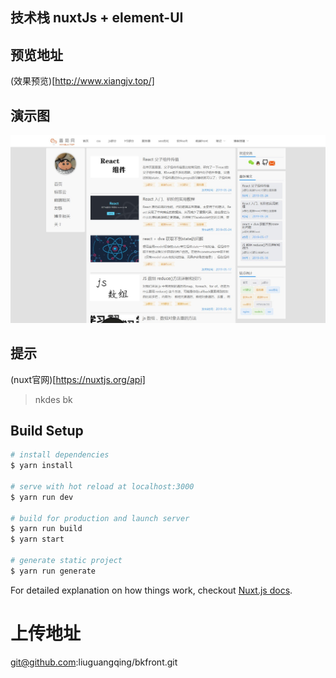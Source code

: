 ## 技术栈 nuxtJs + element-UI

## 预览地址
(效果预览)[http://www.xiangjv.top/]

## 演示图
![](./assets/images/wwwxiangjvfront.jpg)

## 提示
(nuxt官网)[https://nuxtjs.org/api]



> nkdes bk

## Build Setup

``` bash
# install dependencies
$ yarn install

# serve with hot reload at localhost:3000
$ yarn run dev

# build for production and launch server
$ yarn run build
$ yarn start

# generate static project
$ yarn run generate
```

For detailed explanation on how things work, checkout [Nuxt.js docs](https://nuxtjs.org).

# 上传地址

git@github.com:liuguangqing/bkfront.git